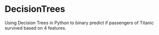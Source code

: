 # DecisionTrees
Using Decision Trees in Python to binary predict if passengers of Titanic survived based on 4 features.

